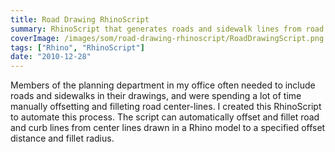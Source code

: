 ```yaml
---
title: Road Drawing RhinoScript
summary: RhinoScript that generates roads and sidewalk lines from road center lines
coverImage: /images/som/road-drawing-rhinoscript/RoadDrawingScript.png
tags: ["Rhino", "RhinoScript"]
date: "2010-12-28"
---
```


Members of the planning department in my office often needed to include roads and sidewalks in their drawings, and were spending a lot of time manually offsetting and filleting road center-lines. I created this RhinoScript to automate this process. The script can automatically offset and fillet road and curb lines from center lines drawn in a Rhino model to a specified offset distance and fillet radius.
